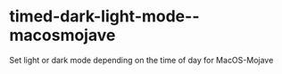 # timed-dark-light-mode--macosmojave
Set light or dark mode depending on the time of day for MacOS-Mojave
